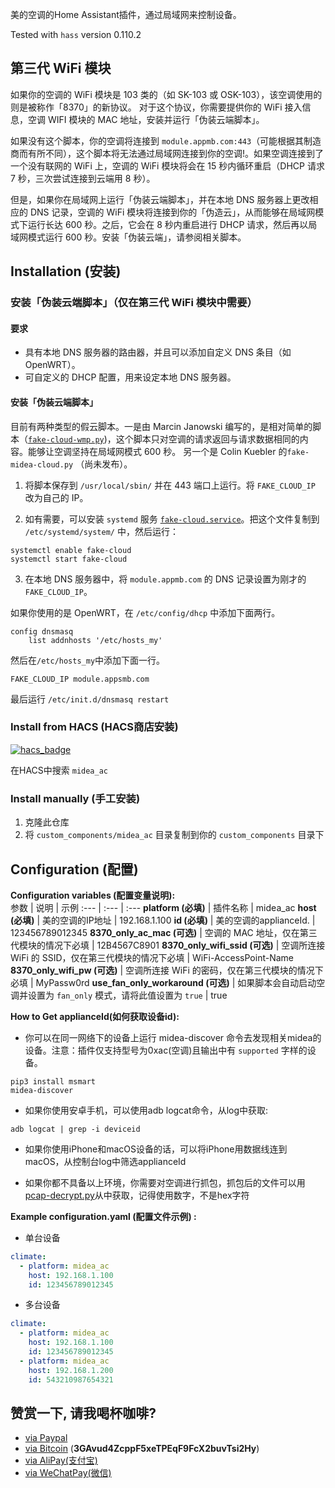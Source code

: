 
美的空调的Home Assistant插件，通过局域网来控制设备。

Tested with `hass` version 0.110.2

## 第三代 WiFi 模块
如果你的空调的 WiFi 模块是 103 类的（如 SK-103 或 OSK-103），该空调使用的则是被称作「8370」的新协议。
对于这个协议，你需要提供你的 WiFi 接入信息，空调 WIFI 模块的 MAC 地址，安装并运行「伪装云端脚本」。

如果没有这个脚本，你的空调将连接到 `module.appmb.com:443`（可能根据其制造商而有所不同），这个脚本将无法通过局域网连接到你的空调!。如果空调连接到了一个没有联网的 WiFi 上，空调的 WiFi 模块将会在 15 秒内循环重启（DHCP 请求 7 秒，三次尝试连接到云端用 8 秒）。

但是，如果你在局域网上运行「伪装云端脚本」，并在本地 DNS 服务器上更改相应的 DNS 记录，空调的 WiFi 模块将连接到你的「伪造云」，从而能够在局域网模式下运行长达 600 秒。之后，它会在 8 秒内重启进行 DHCP 请求，然后再以局域网模式运行 600 秒。安装「伪装云端」，请参阅相关脚本。

## Installation (安装)

### 安装「伪装云端脚本」（仅在第三代 WiFi 模块中需要）

#### 要求

* 具有本地 DNS 服务器的路由器，并且可以添加自定义 DNS 条目（如 OpenWRT）。
* 可自定义的 DHCP 配置，用来设定本地 DNS 服务器。

#### 安装「伪装云端脚本」
目前有两种类型的假云脚本。一是由 Marcin Janowski 编写的，是相对简单的脚本（[`fake-cloud-wmp.py`](fake-cloud-wmp.py))，这个脚本只对空调的请求返回与请求数据相同的内容。能够让空调坚持在局域网模式 600 秒。 另一个是 Colin Kuebler 的`fake-midea-cloud.py` （尚未发布）。

1. 将脚本保存到 `/usr/local/sbin/` 并在 443 端口上运行。将 `FAKE_CLOUD_IP` 改为自己的 IP。

2. 如有需要，可以安装 `systemd` 服务 [`fake-cloud.service`](fake-cloud.service)。把这个文件复制到 `/etc/systemd/system/` 中，然后运行：

```
systemctl enable fake-cloud
systemctl start fake-cloud
```

3. 在本地 DNS 服务器中，将 `module.appmb.com` 的 DNS 记录设置为刚才的 `FAKE_CLOUD_IP`。

如果你使用的是 OpenWRT，在 `/etc/config/dhcp` 中添加下面两行。

```
config dnsmasq
    list addnhosts '/etc/hosts_my'
```

然后在`/etc/hosts_my`中添加下面一行。

```
FAKE_CLOUD_IP module.appsmb.com
```

最后运行 `/etc/init.d/dnsmasq restart`


### Install from HACS (HACS商店安装)
[![hacs_badge](https://img.shields.io/badge/HACS-Default-orange.svg)](https://github.com/custom-components/hacs)

在HACS中搜索 ```midea_ac```

### Install manually (手工安装)
1. 克隆此仓库
2. 将 `custom_components/midea_ac` 目录复制到你的 `custom_components` 目录下

## Configuration (配置)

**Configuration variables (配置变量说明):**  
参数 | 说明 | 示例 
:--- | :--- | :---
**platform (必填)** | 插件名称 | midea_ac
**host (必填)** | 美的空调的IP地址 | 192.168.1.100
**id (必填)** | 美的空调的applianceId. | 123456789012345
**8370_only_ac_mac (可选)** | 空调的 MAC 地址，仅在第三代模块的情况下必填 | 12B4567C8901
**8370_only_wifi_ssid (可选)** | 空调所连接 WiFi 的 SSID，仅在第三代模块的情况下必填 |  WiFi-AccessPoint-Name
**8370_only_wifi_pw (可选)** | 空调所连接 WiFi 的密码，仅在第三代模块的情况下必填 |  MyPassw0rd
**use_fan_only_workaround (可选)** | 如果脚本会自动启动空调并设置为 `fan_only` 模式，请将此值设置为 `true` | true

**How to Get applianceId(如何获取设备id):**

- 你可以在同一网络下的设备上运行 midea-discover 命令去发现相关midea的设备。注意：插件仅支持型号为0xac(空调)且输出中有 ```supported``` 字样的设备。
```shell
pip3 install msmart
midea-discover
```

- 如果你使用安卓手机，可以使用adb logcat命令，从log中获取:
```shell
adb logcat | grep -i deviceid
```

- 如果你使用iPhone和macOS设备的话，可以将iPhone用数据线连到macOS，从控制台log中筛选applianceId

- 如果你都不具备以上环境，你需要对空调进行抓包，抓包后的文件可以用[pcap-decrypt.py](./pcap-decrypt.py#)从中获取，记得使用数字，不是hex字符

**Example configuration.yaml (配置文件示例) :**
* 单台设备
```yaml
climate:
  - platform: midea_ac
    host: 192.168.1.100
    id: 123456789012345
```
* 多台设备
```yaml
climate:
  - platform: midea_ac
    host: 192.168.1.100
    id: 123456789012345
  - platform: midea_ac
    host: 192.168.1.200
    id: 543210987654321
```

## 赞赏一下, 请我喝杯咖啡?

- [via Paypal](https://www.paypal.me/himaczhou)
- [via Bitcoin](bitcoin:3GAvud4ZcppF5xeTPEqF9FcX2buvTsi2Hy) (**3GAvud4ZcppF5xeTPEqF9FcX2buvTsi2Hy**)
- [via AliPay(支付宝)](https://i.loli.net/2020/05/08/nNSTAPUGDgX2sBe.png)
- [via WeChatPay(微信)](https://i.loli.net/2020/05/08/ouj6SdnVirDzRw9.jpg)
